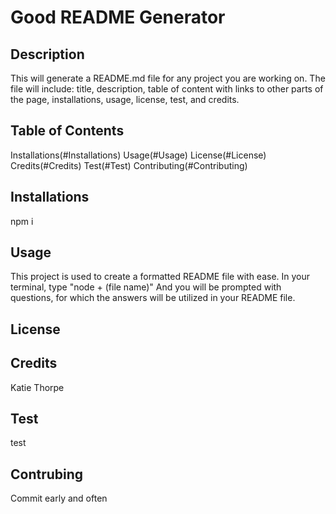 
# Good README Generator
## Description

This will generate a README.md file for any project you are working on. The file will include: title, description, table of content with links to other parts of the page, installations, usage, license, test, and credits.

## Table of Contents

Installations(#Installations)
Usage(#Usage)
License(#License)
Credits(#Credits)
Test(#Test)
Contributing(#Contributing)

## Installations

npm i
## Usage

This project is used to create a formatted README file with ease. In your terminal, type "node + (file name)" And you will be prompted with questions, for which the answers will be utilized in your README file.
## License

## Credits

Katie Thorpe
## Test

test
## Contrubing

Commit early and often
